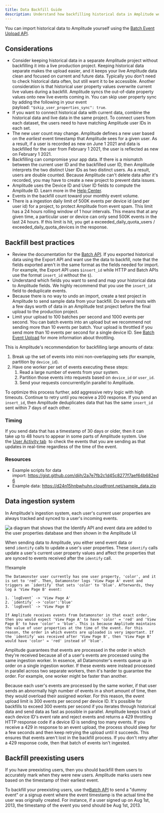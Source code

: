 ```yaml
---
title: Data Backfill Guide
description: Understand how backfilling historical data in Amplitude works. 
---
```


You can import historical data to Amplitude yourself using the [Batch Event Upload API](/analytics/apis/batch-event-upload-api). 

## Considerations

- Consider keeping historical data in a separate Amplitude project without backfilling it into a live production project. 
Keeping historical data separate makes the upload easier, and it keeps your live Amplitude data clean and focused on current and future data. 
Typically you don't need to check historical data often, but still want it to be accessible. Another consideration is that historical user property values overwrite current live values during a backfill.
 Amplitude syncs the out-of-date property values onto new live events coming in. You can skip user property sync by adding the following in your event payload: `"$skip_user_properties_sync": true`.
- If you want to connect historical data with current data, combine the historical data and live data in the same project. To connect users from each dataset,
 the users need to have matching Amplitude user IDs in each set.
- The new user count may change. Amplitude defines a new user based on the *earliest* event timestamp that Amplitude sees for a given user.
 As a result, if a user is recorded as new on June 1 2021 and data is backfilled for the user from February 1 2021, the user is reflected as new on February 1 2021.
- Backfilling can compromise your app data. If there is a mismatch between the current user ID and the backfilled user ID, then Amplitude interprets the two distinct User IDs as two distinct users. 
As a result, users are double counted. Because Amplitude can't delete data after it's recorded, you may have to create a new project to prevent data issues. 
- Amplitude uses the Device ID and User ID fields to compute the Amplitude ID. Learn more in the [Help Center](https://help.amplitude.com/hc/en-us/articles/115003135607).
- Events in the backfill count toward your monthly event volume.
- There is a ingestion daily limit of 500K events per device id (and per user id) for a project, to protect Amplitude from event spam. This limit has a 24 hours rolling window of 1 hour intervals. 
This means that at any given time, a particular user or device can only send 500K events in the last 24 hours. If this limit is hit, you get a exceeded_daily_quota_users / exceeded_daily_quota_devices in the response.

## Backfill best practices

- Review the documentation for the [Batch API](/analytics/apis/batch-event-upload-api.md). If you exported historical data using the Export API and want use the data to backfill, 
note that the fields exported aren't in the same format as the fields needed for import. For example, the Export API uses `$insert_id` while HTTP and Batch APIs use the format `insert_id` without the `$`).
- Understand which fields you want to send and map your historical data to Amplitude fields. We highly recommend that you use the `insert_id` field to deduplicate events.
- Because there is no way to undo an import, create a test project in Amplitude to send sample data from your backfill. Do several tests with a few days worth of data in an Amplitude test project
 before the final upload to the production project.
- Limit your upload to 100 batches per second and 1000 events per second. You can batch events into an upload but we recommend not sending more than 10 events per batch. Your upload is throttled
 if you send more than 10 events per second for a single device ID. See [Batch Event Upload](/docs/analytics/apis/batch-event-upload-api#code-429-explained) for more information about throttling. 

This is Amplitude's recommendation for backfilling large amounts of data:

1. Break up the set of events into mini non-overlapping sets (for example, partition by `device_id`).
2. Have one worker per set of events executing these steps:
    1. Read a large number of events from your system.
    2.  Partition those events into requests based on `device_id` or `user_id`.
    3. Send your requests concurrently/in parallel to Amplitude.

To optimize this process further, add aggressive retry logic with high timeouts. Continue to retry until you receive a 200 response. If you send an `insert_id`, 
then Amplitude deduplicates data that has the same `insert_id` sent within 7 days of each other. 

### Timing

If you send data that has a timestamp of 30 days or older, then it can take up to 48 hours to appear in some parts of Amplitude system. Use the [User Activity tab](https://amplitude.zendesk.com/hc/en-us/articles/229313067#real-time-activity)
 to check the events that you are sending as that updates in real-time regardless of the time of the event.

### Resources

- Example scripts for data import: <https://gist.github.com/djih/2a7e7fb2c1d45c8277f7aef64b682ed6>
- Example data: <https://d24n15hnbwhuhn.cloudfront.net/sample_data.zip>[
](https://d24n15hnbwhuhn.cloudfront.net/sample_data.zip)

## Data ingestion system

In Amplitude's ingestion system, each user's current user properties are always tracked and synced to a user's incoming events.

![a diagram that shows that the Identify API and event data are added to the user properties database and then shown in the Amplitude UI](/assets/images/data-user-property-sync-diagram.drawio.svg)

When sending data to Amplitude, you either send event data or send `identify` calls to update a user's user properties. These `identify` calls update a user's current user property values and affect
 the properties that are synced to events received after the `identify` call. 

!!!example

    The Datamonster user currently has one user property, 'color', and it is set to 'red'. Then, Datamonster logs 'View Page A' event and triggers an `identify` that sets 'color' to 'blue'. Afterwards, they log a 'View Page B' event:

    1. `logEvent` -> 'View Page A'
    2. `identify` -> 'color':'blue'
    3. `logEvent` -> 'View Page B'

    If Amplitude receives events from Datamonster in that exact order, then you would expect 'View Page A' to have 'color' = 'red' and 'View Page B' to have 'color' = 'blue'. This is because Amplitude maintains the value of user properties at the time of the event. For this reason, the order in which events are uploaded is very important. If the `identify` was received after 'View Page B', then 'View Page B' would have 'color' = 'red' instead of 'blue'. 

Amplitude guarantees that events are processed in the order in which they're received because all of a user's events are processed using the same ingestion worker. 
In essence, all Datamonster's events queue up in order on a single ingestion worker. If these events were instead processed in parallel across two separate workers, then it's harder to guarantee the order.
 For example, one worker might be faster than another. 

Because each user's events are processed by the same worker, if that user sends an abnormally high number of events in a short amount of time, then they would overload their assigned worker.
 For this reason, the event upload limit is 300 events per second per device ID. It's possible for backfills to exceed 300 events per second if you iterates through historical data
  and send data as fast as possible in parallel. Amplitude keeps track of each device ID's event rate and reject events and returns a 429 throttling HTTP response code
   if a device ID is sending too many events. If you receive a 429 in response to an event upload, the process should sleep for a few seconds and then keep retrying the upload until it succeeds. 
   This ensures that events aren't lost in the backfill process. If you don't retry after a 429 response code, then that batch of events isn't ingested. 

## Backfill preexisting users

If you have preexisting users, then you should backfill them users to accurately mark when they were new users. Amplitude marks users new based on the timestamp of their earliest event.

To backfill your preexisting users, use the[Batch API](https://developers.amplitude.com/docs/batch-event-upload-api) to send a "dummy event" or a signup event where the event timestamp is
 the actual time the user was originally created. For instance, if a user signed up on Aug 1st, 2013, the timestamp of the event you send should be Aug 1st, 2013.
